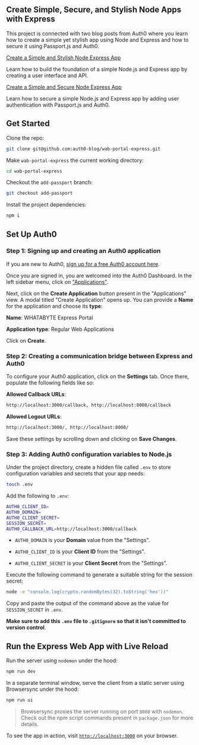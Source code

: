 ## Create Simple, Secure, and Stylish Node Apps with Express

This project is connected with two blog posts from Auth0 where you learn how to create a simple yet stylish app using Node and Express and how to secure it using Passport.js and Auth0.

[Create a Simple and Stylish Node Express App](https://auth0.com/blog/create-a-simple-and-stylish-node-express-app/)

Learn how to build the foundation of a simple Node.js and Express app by creating a user interface and API.

[Create a Simple and Secure Node Express App](https://auth0.com/blog/create-a-simple-and-secure-node-express-app/)

Learn how to secure a simple Node.js and Express app by adding user authentication with Passport.js and Auth0.

## Get Started

Clone the repo:

```bash
git clone git@github.com:auth0-blog/wab-portal-express.git
```

Make `wab-portal-express` the current working directory:

```bash
cd wab-portal-express
```

Checkout the `add-passport` branch:

```bash
git checkout add-passport
```

Install the project dependencies:

```bash
npm i
```

## Set Up Auth0

### Step 1: Signing up and creating an Auth0 application

If you are new to Auth0, <a href="https://auth0.com/signup" data-amp-replace="CLIENT_ID" data-amp-addparams="anonId=CLIENT_ID(cid-scope-cookie-fallback-name)">sign up for a free Auth0 account here</a>.

Once you are signed in, you are welcomed into the Auth0 Dashboard. In the left sidebar menu, click on ["Applications"](https://manage.auth0.com/#/applications).

Next, click on the **Create Application** button present in the "Applications" view. A modal titled "Create Application" opens up. You can provide a **Name** for the application and choose its **type**:

**Name**: WHATABYTE Express Portal

**Application type**: Regular Web Applications

Click on **Create**.

### Step 2: Creating a communication bridge between Express and Auth0

To configure your Auth0 application, click on the **Settings** tab. Once there, populate the following fields like so:

**Allowed Callback URLs**:

```bash
http://localhost:3000/callback, http://localhost:8000/callback
```

**Allowed Logout URLs**:

```bash
http://localhost:3000/, http://localhost:8000/
```

Save these settings by scrolling down and clicking on **Save Changes**.

### Step 3: Adding Auth0 configuration variables to Node.js

Under the project directory, create a hidden file called `.env` to store configuration variables and secrets that your app needs:

```bash
touch .env
```

Add the following to `.env`:

```bash
AUTH0_CLIENT_ID=
AUTH0_DOMAIN=
AUTH0_CLIENT_SECRET=
SESSION_SECRET=
AUTH0_CALLBACK_URL=http://localhost:3000/callback
```

- `AUTH0_DOMAIN` is your **Domain** value from the "Settings".

- `AUTH0_CLIENT_ID` is your **Client ID** from the "Settings".

- `AUTH0_CLIENT_SECRET` is your **Client Secret** from the "Settings".

Execute the following command to generate a suitable string for the session secret:

```bash
node -e "console.log(crypto.randomBytes(32).toString('hex'))"
```

Copy and paste the output of the command above as the value for `SESSION_SECRET` in `.env`.

**Make sure to add this `.env` file to `.gitignore` so that it isn't committed to version control**.

## Run the Express Web App with Live Reload

Run the server using `nodemon` under the hood:

```bash
npm run dev
```

In a separate terminal window, serve the client from a static server using Browsersync under the hood:

```bash
npm run ui
```

> Browsersync proxies the server running on port `8000` with `nodemon`. Check out the npm script commands present in `package.json` for more details.

To see the app in action, visit [`http://localhost:3000`](http://localhost:3000) on your browser.